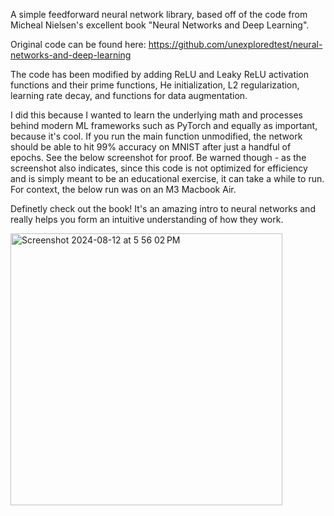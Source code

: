 A simple feedforward neural network library, based off of the code from Micheal Nielsen's excellent book "Neural Networks and Deep Learning".

Original code can be found here: https://github.com/unexploredtest/neural-networks-and-deep-learning

The code has been modified by adding ReLU and Leaky ReLU activation functions and their prime functions, He initialization, L2 regularization, learning rate decay, and functions for data augmentation.

I did this because I wanted to learn the underlying math and processes behind modern ML frameworks such as PyTorch and equally as important, because it's cool. If you run the main function unmodified, the network should be able to hit 99% accuracy on MNIST after just a handful of epochs. See the below screenshot for proof. Be warned though - as the screenshot also indicates, since this code is not optimized for efficiency and is simply meant to be an educational exercise, it can take a while to run. For context, the below run was on an M3 Macbook Air.

Definetly check out the book! It's an amazing intro to neural networks and really helps you form an intuitive understanding of how they work.


<img width="435" alt="Screenshot 2024-08-12 at 5 56 02 PM" src="https://github.com/user-attachments/assets/6bc38237-ec7c-4d5b-8b6a-17823f198ae3">
